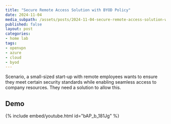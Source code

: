 ```yaml
---
title: "Secure Remote Access Solution with BYOD Policy"
date: 2024-11-04
media_subpath: /assets/posts/2024-11-04-secure-remote-access-solution-with-byod-policy
published: false
layout: post
categories:
- home lab
tags:
- openvpn
- azure
- cloud
- byod
---
```


Scenario, a small-sized start-up with remote employees wants to ensure they meet certain security standards while enabling seamless access to company resources. They need a solution to allow this.


## Demo


{% include embed/youtube.html id="bAP_b_181Jg" %}





<!-- The objective for this project is to implement a VPN solution for secure remote access and create a BYOD policy that ensures employee devices meet security standards.

Security objectives:
 - Data Protection: Implement measures to protect sensitive data from unauthorized access during transmission and on personal devices.
 - Access Control: Ensure that only authorized personnel can access critical company resources, regardless of their location.
 - Compliance: Adhere to industry standards and regulations related to data protection and privacy
 - User Awareness: Educate employees about security best practices, including how to securely connect to the VPN and the importance of adhering to the BYOD policy.
 - Incident Response: Establish a clear protocol for responding to security incidents related to remote access or BYOD, including reporting lost devices or suspected breaches.

How we will implement the solution to meet our security objectives:
 - OpenVPN for remote access
 - MFA to improve security for VPN login
 - BYOD policy that outlines security requirements for personal devices, including encryption, password protection, and regular updates.
 - Define employee responsibilities regarding device security and acceptable use of company resources.
 - Training sessions for employees to familiarize them with the VPN connection process, BYOD policy, and security best practices.
 - Resources (e.g., documentation, FAQs) to support employees in maintaining device security.
 - Monitoring tools to track VPN usage and ensure compliance with the BYOD policy.

## OpenVPN connection and MFA

Here's the workflow of how the client will connect to the VPN

1. Client initiates openVPN connection with openVPN server using their openVPN configuration file, digital certificate, private key, and username and password, sending this information securely (maybe via HTTPS?)
2. openVPN server verifies certificate and username and password using PAM, then responds with a request to verify via google authenticator
3. Client responds with their TOTP
4. openVPN server verifies the TOTP with a google authenticator PAM
5. Connection is established

We'll be deploying the solution entirely on-premises so for the VM setup I'm using:
- Ubuntu VM for CA
- Ubuntu VM for openVPN server and authentication system
- Windows 10 VM as the client
- Ubuntu VM to act as a private resource for the organisation which hosts a git repo which should only be accessed by employees

### CA setup

We'll be using easy-rsa to setup the CA, it can be done with the openSSL package but easy-rsa simplifies it alot.

`sudo apt install easy-rsa`  Install easy-rsa package  
`mkdir ~/ca` create dir to hold ca files  
`cp -r /usr/share/easy-rsa/* ~/ca` copy easy-rsa files to ca dir  
`./easyrsa init-pki` initialise pki  
`./easyrsa build-ca` create ca

Now we have our CA keypair and certificate


### Generate server CSR

we'll use openVPN to generate the CSR need to install the following packages:  

`sudo apt install openvpn openssl`  

Now we can generate a key-pair, we'll use RSA for our key pair:  

`openssl genpkey -algorithm RSA -out private_key.pem -pkeyopt rsa_keygen_bits:2048`  

`openssl rsa -pubout -in private_key.pem -out public_key.pem`  

In the first command we generate our 2048 bit RSA private key and in the second command we extract our public key from the private key.  

Next we navigate to the cd where our easyrsa binary is (in my case /usr/share/easy-rsa/ ) and execute:

`openssl req -new -key private_key.pem -out server1.req`  

This generates our CSR in the file server1.csr

### Upload CSR and Sign CSR

In a real world environment we may have a web interface our some API to send our CSR to the CA and receive the result but in this project we will just use sftp for communication

`sftp <hostname>@<ip>`  

`put server1.csr ca/pki/reqs/server1.req`


Now on the CA server

`./easyrsa sign-req server server1`

And back on the openVPN server

`get ca/pki/issued/server1.crt server1.crt`

Now our openVPN server has a valid certificate

### Client certificate

On the CA server

`openssl genpkey -algorithm RSA -out private_key.pem -pkeyopt rsa_keygen_bits:2048`   

`openssl rsa -pubout -in private_key.pem -out public_key.pem`   

`openssl req -new -key private_key.pem -out client1.req`  

`mv client1.req pki/reqs/client1.red`  
 
`./easyrsa sign-req client client1`  

Then use filezilla to download the server certificate, CA certificate and key pair, then we can delete the key pair from the CA server

Also download openVPN on the windows machine

### VPN connection

Before starting the openVPN server there are a few more things we need to do, we need to generate diffe hellman parameters which are used when establishing the VPN connection, on the CA server  

`openssl dhparam -out dh2048.pem 2048`  

We also need to edit the openVPN conf file, we can copy the example and change a few parameters

`cp /usr/share/doc/openvpn/example/sample-config-files/server-conf ~/server.conf`  

And change the following values

`ca` to CA certificate path
`cert` to server certificate path
`key` to server private key path
`dh` to dh parameters path

We must also generate a secret shared-key for tls-auth, we can do this using 

`openvpn --genkey --secret ta.key`  

And copying this key to our server and client machines, in my case I generated it on the server and then used sftp to transfer it onto the client

Now on the client we get the sample client conf from the openvpn github and change the same values values except the dh parameter to the client paths, set the remote parameter to the openVPN servers IP and then we can run

`sudo openvpn server.conf`  on the server

and on the client we can run the openVPN gui and we're connected

### Privately hosted gitlab setup

Now on the third VM which is running ubuntu we need to install gitlab, we can simply do this by executing the following commands  

`curl -s https://packages.gitlab.com/install/repositories/gitlab/gitlab-ce/script.deb.sh | sudo bash`  

`sudo apt install gitlab-ce`  

`cat /etc/gitlab/initial_root_password`  

Navigate to localhost and log in using root and the password obtained in the last command

Since we want to ensure secure access and considering the scenario first we disable sign-up enabled

We want to setup a digital certificate on this server as well so it can connect to our VPN. I wont go into detail on this since its pretty much the same as the previous steps for generating the certificate for the openVPN server and the windows machine.

Now we have our gitlab setup, windows machine, and openVPN server its time to configure the gitlab server to only receive connections from our VPN subnet, to do this we'll use `ufw`.

Currently if we go to the ip of our gitlab machine from our openVPN server we should be able to access the gitlab page, which isn't what we want, so to only allow connections via the VPN we can add
the following firewall rule  

`sudo ufw allow from <VPN subnet> to any port 80`  

`sudo ufw enable`  

in my case my VPN subnet (defined in the server.conf file) was 10.8.0.0/24

(also note we'll just be going with HTTP for now for simplicity, although in a real world scenario it would be very important to use HTTPS for security)

Now if we go to the gitlab server via its VPN subent IP we should be directed to the gitlab site but if we go to the server via its public IP it wont be reachable  

(also note in a real world scenario we may set static IPs and use DNS to make this process more seamless, i.e we dont need to check what IPs been assigned to the machine when it connects to the VPN)

### Securing VPN connections with MFA

To strengthen the security we want to enable MFA for clients connecting to the VPN, we'll be using Google Authenticator for the TOTP

We'll be using the google authenticator PAM

first we need to install the PAM on our openVPN server

`sudo apt install libpam-google-authenticator`  

Then add the following line to enable the PAM

`auth required pam_google_authenticator.so`  

Each user needs to setup their own google authenticator token, switch to this user (in my case `evan`) and run  

`google-authenticator`  

And setup the TOTP  

Now to edit the server.conf to ensure that google authenticator is used for connecting to the server, we need to add the following lines to our server.conf  

`plugin /usr/lib/openvpn/openvpn-plugin-auth-pam.so openvpn`  
`username-as-common-name`

Now we can start openVPN with this conf -->



